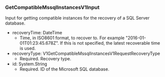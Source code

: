 ### GetCompatibleMssqlInstancesV1Input
Input for getting compatible instances for the recovery of a SQL Server database.

- recoveryTime: DateTime
  - Time, in ISO8601 format, to recover to. For example "2016-01-01T01:23:45.678Z". If this is not specified, the latest recoverable time is used.
- recoveryType: V1GetCompatibleMssqlInstancesV1RequestRecoveryType
  - Required. Recovery type.
- id: System.String
  - Required. ID of the Microsoft SQL database.
